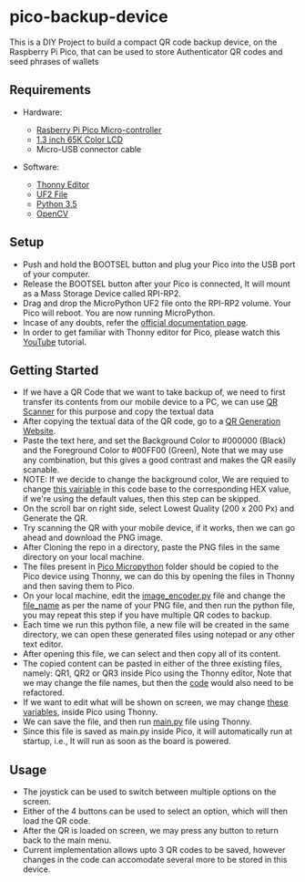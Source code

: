 # pico-backup-device
This is a DIY Project to build a compact QR code backup device, on the Raspberry Pi Pico, that can be used to store Authenticator QR codes and seed phrases of wallets
## Requirements

* Hardware:
  * [Rasberry Pi Pico Micro-controller](https://www.raspberrypi.org/products/raspberry-pi-pico/) 
  * [1.3 inch 65K Color LCD](https://www.waveshare.com/pico-lcd-1.3.htm)
  * Micro-USB connector cable
 
* Software:
  * [Thonny Editor](https://thonny.org/)
  * [UF2 File](https://github.com/waveshare/Pico_code/blob/main/Python/pico_micropython_20210121.uf2)
  * [Python 3.5](https://www.python.org/downloads/release/python-350/)
  * [OpenCV](https://www.geeksforgeeks.org/how-to-install-opencv-for-python-in-windows/)
 
## Setup
* Push and hold the BOOTSEL button and plug your Pico into the USB port of your computer.
* Release the BOOTSEL button after your Pico is connected, It will mount as a Mass Storage Device called RPI-RP2.
* Drag and drop the MicroPython UF2 file onto the RPI-RP2 volume. Your Pico will reboot. You are now running MicroPython.
* Incase of any doubts, refer the [official documentation page](https://www.raspberrypi.org/documentation/rp2040/getting-started/#getting-started-with-micropython).
* In order to get familiar with Thonny editor for Pico, please watch this [YouTube](https://www.youtube.com/watch?v=_ouzuI_ZPLs) tutorial.

## Getting Started
* If we have a QR Code that we want to take backup of, we need to first transfer its contents from our mobile device to a PC, we can use [QR Scanner](https://webqr.com/) for this purpose and copy the textual data
* After copying the textual data of the QR code, go to a [QR Generation Website](https://www.qrcode-monkey.com/#text).
* Paste the text here, and set the Background Color to #000000 (Black) and the Foreground Color to #00FF00 (Green), Note that we may use any combination, but this gives a good contrast and makes the QR easily scanable.
* NOTE: If we decide to change the background color, We are requied to change [this vairiable](./Pico%20Micropython/lcd_lib.py#L165) in this code base to the corresponding HEX value, if we're using the default values, then this step can be skipped.
* On the scroll bar on right side, select Lowest Quality (200 x 200 Px) and Generate the QR.
* Try scanning the QR with your mobile device, if it works, then we can go ahead and download the PNG image.
* After Cloning the repo in a directory, paste the PNG files in the same directory on your local machine.
* The files present in [Pico Micropython](./Pico%20Micropython) folder should be copied to the Pico device using Thonny, we can do this by opening the files in Thonny and then saving them to Pico.
* On your local machine, edit the [image_encoder.py](./image_encoder.py) file and change the [file_name](./image_encoder.py#L22) as per the name of your PNG file, and then run the python file, you may repeat this step if you have multiple QR codes to backup.
* Each time we run this python file, a new file will be created in the same directory, we can open these generated files using notepad or any other text editor.
* After opening this file, we can select and then copy all of its content.
* The copied content can be pasted in either of the three existing files, namely: QR1, QR2 or QR3 inside Pico using the Thonny editor, Note that we may change the file names, but then the [code](./Pico%20Micropython/main.py) would also need to be refactored.
* If we want to edit what will be shown on screen, we may change [these variables](./Pico%20Micropython/main.py#L23), inside Pico using Thonny.
* We can save the file, and then run [main.py](./Pico%20Micropython/main.py) file using Thonny.
* Since this file is saved as main.py inside Pico, it will automatically run at startup, i.e., It will run as soon as the board is powered.

## Usage
* The joystick can be used to switch between multiple options on the screen.
* Either of the 4 buttons can be used to select an option, which will then load the QR code.
* After the QR is loaded on screen, we may press any button to return back to the main menu.
* Current implementation allows upto 3 QR codes to be saved, however changes in the code can accomodate several more to be stored in this device.
